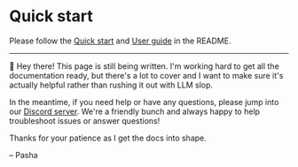 # Quick start

Please follow the [Quick start](https://github.com/psviderski/uncloud?tab=readme-ov-file#-quick-start) and
[User guide](https://github.com/psviderski/uncloud/blob/main/docs/user_guide.md) in the README.

---

👋 Hey there! This page is still being written. I'm working hard to get all the documentation ready, but there's a lot to
cover and I want to make sure it's actually helpful rather than rushing it out with LLM slop.

In the meantime, if you need help or have any questions, please jump into our
[Discord server](https://discord.gg/eR35KQJhPu). We're a friendly bunch and always happy to help troubleshoot issues or
answer questions!

Thanks for your patience as I get the docs into shape.

– Pasha
